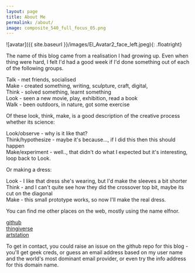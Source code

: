 ```yaml
---
layout: page
title: About Me
permalink: /about/
image: composite_540_full_focus_05.png
---
```


![avatar]({{ site.baseurl }}/images/El_Avatar2_face_left.jpeg){: .floatright}

The name of this blog came from a realisation I had growing up. Even when thing were hard, I felt I'd had a good week if I'd done something out of each of the following groups.

Talk - met friends, socialised  
Make - created something, writing, sculpture, craft, digital,  
Think - solved something, learnt something  
Look - seen a new movie, play, exhibition, read a book  
Walk - been outdoors, in nature, got some exercise  

Of these look, think, make, is a good description of the creative process whether its science:

Look/observe - why is it like that?  
Think/hypothesize - maybe it's because..., if I did this then this should happen  
Make/experiment - well.., that didn't do what I expected but it's interesting, loop back to Look.  

Or making a dress:

Look - I like that dress she's wearing, but I'd make the sleeves a bit shorter  
Think - and I can't quite see how they did the crossover top bit, maybe its cut on the diagonal  
Make - this small prototype works, so now I'll make the real dress.  

You can find me other places on the web, mostly using the name elfnor.  

[github](https://github.com/elfnor)  
[thingiverse](www.thingiverse.com/elfnor)  
[artstation](https://www.artstation.com/elfnor)  

To get in contact, you could raise an issue on the github repo for this blog - you'll get geek creds, or guess an email address based on my user name and the world's most dominant email provider, or even try the info address for this domain name.
